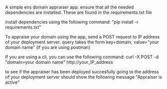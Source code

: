 A simple ens domain appraiser app.
ensure that all the needed dependencies are installed. These are found in the requirements.txt file

install dependencies using the following command:
"pip install -r requirements.txt"

To appraise your domain using the app, send a POST request to IP address of your deployment server.
query takes the form key=domain, value="your domain name" (if you are using postman)

If you are using a cli, you can use the following command:
curl -X POST -d "domain=your domain name" http://your_IP_address

to see if the appraiser has been deployed succesfully going to the address of your deployment server should show the following message
"Appraiser is active"
